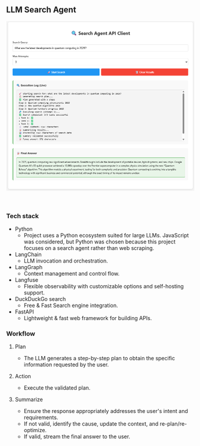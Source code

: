 ## LLM Search Agent

![Image](./images/image.png)

<br>

### Tech stack
- Python
    - Project uses a Python ecosystem suited for large LLMs. JavaScript was considered, but Python was chosen because this project focuses on a search agent rather than web scraping.  
- LangChain
    - LLM invocation and orchestration.  
- LangGraph
    - Context management and control flow.  
- Langfuse
    - Flexible observability with customizable options and self-hosting support.
- DuckDuckGo search
    - Free & Fast Search engine integration.   
- FastAPI
    - Lightweight & fast web framework for building APIs.


### Workflow

1. Plan
    - The LLM generates a step-by-step plan to obtain the specific information requested by the user.

2. Action
    - Execute the validated plan.  

3. Summarize
    - Ensure the response appropriately addresses the user's intent and requirements.  
    - If not valid, identify the cause, update the context, and re-plan/re-optimize.  
    - If valid, stream the final answer to the user.  